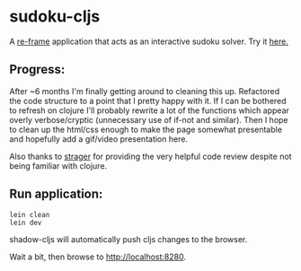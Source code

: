 # sudoku-cljs

A [re-frame](https://github.com/Day8/re-frame) application that acts as an interactive sudoku solver. Try it [here.](https://ethan-sorrell.github.io/sudoku-cljs/)

## Progress:
After ~6 months I'm finally getting around to cleaning this up. Refactored the code structure to a point that I pretty happy with it. If I can be bothered to refresh on clojure I'll probably rewrite a lot of the functions which appear overly verbose/cryptic (unnecessary use of if-not and similar). Then I hope to clean up the html/css enough to make the page somewhat presentable and hopefully add a gif/video presentation here.

Also thanks to [strager](https://www.twitch.tv/strager) for providing the very helpful code review despite not being familiar with clojure.

## Run application:

```
lein clean
lein dev
```

shadow-cljs will automatically push cljs changes to the browser.

Wait a bit, then browse to [http://localhost:8280](http://localhost:8280).
